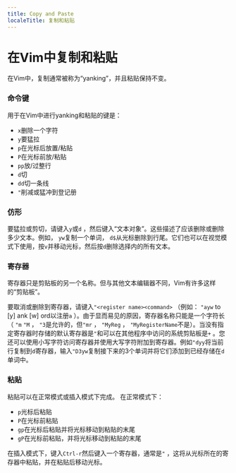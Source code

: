 ```yaml
---
title: Copy and Paste
localeTitle: 复制和粘贴
---
```

# 在Vim中复制和粘贴

在Vim中，复制通常被称为“yanking”，并且粘贴保持不变。

### 命令键

用于在Vim中进行yanking和粘贴的键是：

*   `x`删除一个字符
*   `y`要猛拉
*   `p`在光标后放置/粘贴
*   `P`在光标前放/粘贴
*   `pp`放/过整行
*   `d`切
*   `dd`切一条线
*   `"`削减或猛冲到登记册

### 仿形

要猛拉或剪切，请键入`y`或`d` ，然后键入“文本对象”。这些描述了应该删除或删除多少文本。例如， `yw`复制一个单词， `d$`从光标删除到行尾。它们也可以在视觉模式下使用，按`v`并移动光标，然后按`d`删除选择内的所有文本。

### 寄存器

寄存器只是剪贴板的另一个名称。但与其他文本编辑器不同，Vim有许多这样的“剪贴板”。

要取消或删除到寄存器，请键入`"<register name><command>` （例如： `"ayw` to \[y\] ank \[w\] ord以注册`a` ）。由于显而易见的原因，寄存器名称只能是一个字符长（ `"m` `"M` ， `"3`是允许的，但`"mr` ， `"MyReg` ， `"MyRegisterName`不是）。当没有指定寄存器时存储的默认寄存器是`"`和可以在其他程序中访问的系统剪贴板是`+` 。您还可以使用小写字符访问寄存器并使用大写字符附加到寄存器。例如`"dyy`将当前行复制到`d`寄存器，输入`"D3yw`复制接下来的3个单词并将它们添加到已经存储在`d`单词中。

### 粘贴

粘贴可以在正常模式或插入模式下完成。 在正常模式下：

*   `p`光标后粘贴
*   `P`在光标前粘贴
*   `gp`在光标后粘贴并将光标移动到粘贴的末尾
*   `gP`在光标前粘贴，并将光标移动到粘贴的末尾

在插入模式下，键入`Ctrl-r`然后键入一个寄存器，通常是`"` ，这将从光标所在的寄存器中粘贴，并在粘贴后移动光标。